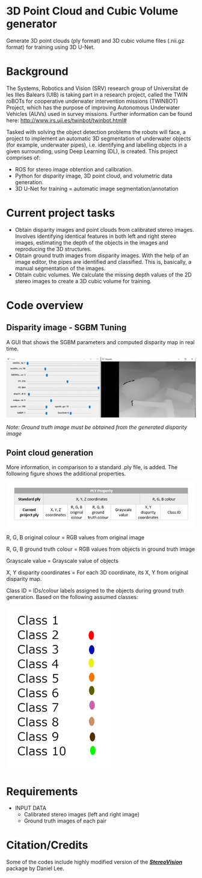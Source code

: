 # 3D Point Cloud and Cubic Volume generator
 Generate 3D point clouds (ply format) and 3D cubic volume files (.nii.gz format) for training using 3D U-Net.
# Background
 The Systems, Robotics and Vision (SRV) research group of Universitat de les Illes Balears (UIB) is taking part in a research project, called the TWIN roBOTs for cooperative underwater intervention missions (TWINBOT) Project, which has the purpose of improving Autonomous Underwater Vehicles (AUVs) used in survey missions. Further information can be found here: http://www.irs.uji.es/twinbot/twinbot.html#

Tasked with solving the object detection problems the robots will face, a project to implement an automatic 3D segmentation of underwater objects (for example, underwater pipes), i.e. identifying and labelling objects in a given surrounding, using Deep Learning (DL), is created.
This project comprises of:
- ROS for stereo image obtention and calibration.
- Python for disparity image, 3D point cloud, and volumetric data generation.
- 3D U-Net for training = automatic image segmentation/annotation

# Current project tasks
- Obtain disparity images and point clouds from calibrated stereo images.
Involves identifying identical features in both left and right stereo images, estimating the depth of the objects in the images and reproducing the 3D structures.
- Obtain ground truth images from disparity images.
With the help of an image editor, the pipes are identified and classified. This is, basically, a manual segmentation of the images.
- Obtain cubic volumes.
We calculate the missing depth values of the 2D stereo images to create a 3D cubic volume for training.

# Code overview 
## Disparity image - SGBM Tuning
A GUI that shows the SGBM parameters and computed disparity map in real time.

![alt text](https://github.com/pio-codes/3D-Point-Cloud-and-Cubic-Volume-generator/blob/master/gui.png?raw=true)

*Note: Ground truth image must be obtained from the generated disparity image*

## Point cloud generation
More information, in comparison to a standard .ply file, is added. The following figure shows the additional properties.

![alt text](https://github.com/pio-codes/3D-Point-Cloud-and-Cubic-Volume-generator/blob/master/ply.png?raw=true)

R, G, B original colour = RGB values from original image

R, G, B ground truth colour = RGB values from objects in ground truth image

Grayscale value = Grayscale value of objects

X, Y disparity coordinates = For each 3D coordinate, its X, Y from original disparity map.

Class ID = IDs/colour labels assigned to the objects during ground truth generation. Based on the following assumed classes:

![alt text](https://github.com/pio-codes/3D-Point-Cloud-and-Cubic-Volume-generator/blob/master/colourmap.png?raw=true)
# Requirements
- INPUT DATA
  - Calibrated stereo images (left and right image)
  - Ground truth images of each pair
 
 # Citation/Credits
 Some of the codes include highly modified version of the [***StereoVision***](https://github.com/erget/StereoVision) package by Daniel Lee.
